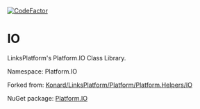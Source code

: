 [![CodeFactor](https://www.codefactor.io/repository/github/linksplatform/io/badge)](https://www.codefactor.io/repository/github/linksplatform/io)

# IO

LinksPlatform's Platform.IO Class Library.

Namespace: Platform.IO

Forked from: [Konard/LinksPlatform/Platform/Platform.Helpers/IO](https://github.com/Konard/LinksPlatform/tree/690ac2490d0a18c0071743bcf59958c0267e0166/Platform/Platform.Helpers/IO)

NuGet package: [Platform.IO](https://www.nuget.org/packages/Platform.IO)
